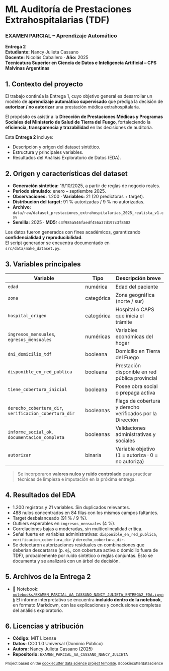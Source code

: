 # ML Auditoría de Prestaciones Extrahospitalarias (TDF)
### EXAMEN PARCIAL – Aprendizaje Automático  
**Entrega 2**  
**Estudiante:** Nancy Julieta Cassano  
**Docente:** Nicolás Caballero · **Año:** 2025  
**Tecnicatura Superior en Ciencia de Datos e Inteligencia Artificial – CPS Malvinas Argentinas**

## 1. Contexto del proyecto
El trabajo continúa la Entrega 1, cuyo objetivo general es desarrollar un modelo de **aprendizaje automático supervisado** que prediga la decisión de **autorizar / no autorizar** una prestación médica extrahospitalaria.

El propósito es asistir a la **Dirección de Prestaciones Médicas y Programas Sociales del Ministerio de Salud de Tierra del Fuego**, fortaleciendo la **eficiencia, transparencia y trazabilidad** en las decisiones de auditoría.

Esta **Entrega 2** incluye:
- Descripción y origen del dataset sintético.
- Estructura y principales variables.
- Resultados del Análisis Exploratorio de Datos (EDA).

## 2. Origen y características del dataset
- **Generación sintética:** 19/10/2025, a partir de reglas de negocio reales.  
- **Periodo simulado:** enero – septiembre 2025.  
- **Observaciones:** 1.200 · **Variables:** 21 (20 predictoras + target).  
- **Distribución del target:** 91 % autorizadas / 9 % no autorizadas.  
- **Archivo:** `data/raw/dataset_prestaciones_extrahospitalarias_2025_realista_v1.csv`  
- **Semilla:** 2025 · **MD5:** `c3f985a546faedf456a37d197c3f8502`  

Los datos fueron generados con fines académicos, garantizando **confidencialidad y reproducibilidad**.  
El script generador se encuentra documentado en `src/data/make_dataset.py`.

## 3. Variables principales
| Variable | Tipo | Descripción breve |
|-----------|------|-------------------|
| `edad` | numérica | Edad del paciente |
| `zona` | categórica | Zona geográfica (norte / sur) |
| `hospital_origen` | categórica | Hospital o CAPS que inicia el trámite |
| `ingresos_mensuales`, `egresos_mensuales` | numéricas | Variables económicas del hogar |
| `dni_domicilio_tdf` | booleana | Domicilio en Tierra del Fuego |
| `disponible_en_red_publica` | booleana | Prestación disponible en red pública provincial |
| `tiene_cobertura_inicial` | booleana | Posee obra social o prepaga activa |
| `derecho_cobertura_dir`, `verificacion_cobertura_dir` | booleanas | Flags de cobertura y derecho verificados por la Dirección |
| `informe_social_ok`, `documentacion_completa` | booleanas | Validaciones administrativas y sociales |
| `autorizar` | binaria | Variable objetivo (1 = autoriza · 0 = no autoriza) |

> Se incorporaron **valores nulos y ruido controlado** para practicar técnicas de limpieza e imputación en la próxima entrega.

## 4. Resultados del EDA
- 1.200 registros y 21 variables. Sin duplicados relevantes.  
- 488 nulos concentrados en 84 filas con los mismos campos faltantes.  
- Target desbalanceado (91 % / 9 %).  
- Outliers esperables en `ingresos_mensuales` (4 %).  
- Correlaciones bajas a moderadas, sin multicolinealidad crítica.  
- Señal fuerte en variables administrativas: `disponible_en_red_publica`, `verificacion_cobertura_dir` y `derecho_cobertura_dir`.  
- Se detectaron autorizaciones residuales en combinaciones que deberían descartarse (p. ej., con cobertura activa o domicilio fuera de TDF), probablemente por ruido sintético o reglas conjuntas. Esto se documenta y se analizará con un árbol de decisión.

## 5. Archivos de la Entrega 2
- 📓 Notebook: [`notebooks/EXAMEN_PARCIAL_AA_CASSANO_NANCY_JULIETA_ENTREGA2_EDA.ipynb`](notebooks/EXAMEN_PARCIAL_AA_CASSANO_NANCY_JULIETA_ENTREGA2_EDA.ipynb)
El informe interpretativo se encuentra **incluido dentro de la notebook**, en formato Markdown, con las explicaciones y conclusiones completas del análisis exploratorio.

## 6. Licencias y atribución
- **Código:** MIT License  
- **Datos:** CC0 1.0 Universal (Dominio Público)  
- **Autora:** Nancy Julieta Cassano (2025)  
- **Repositorio:** `EXAMEN_PARCIAL_AA_CASSANO_NANCY_JULIETA`

<p><small>Project based on the <a target="_blank" href="https://drivendata.github.io/cookiecutter-data-science/">cookiecutter data science project template</a>. #cookiecutterdatascience</small></p>
